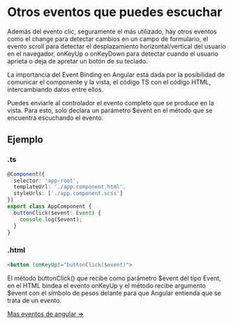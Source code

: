 # Otros eventos que puedes escuchar


Además del evento clic, seguramente el más utilizado, hay otros eventos como el change para detectar cambios en un campo de formulario, el evento scroll para detectar el desplazamiento horizontal/vertical del usuario en el navegador, onKeyUp o onKeyDown para detectar cuando el usuario aprieta o deja de apretar un botón de su teclado.

La importancia del Event Binding en Angular está dada por la posibilidad de comunicar el componente y la vista, el código TS con el código HTML, intercambiando datos entre ellos.

Puedes enviarle al controlador el evento completo que se produce en la vista. Para esto, solo declara un parámetro $event en el método que se encuentra escuchando el evento.

## Ejemplo
### .ts

```typescript
@Component({
  selector: 'app-root',
  templateUrl: './app.component.html',
  styleUrls: ['./app.component.scss']
})
export class AppComponent {
  buttonClick($event: Event) {
    console.log($event);
  }
}
```
### .html
```html
<button (onKeyUp)="buttonClick($event)">
```

El método buttonClick() que recibe como parámetro $event del tipo Event, en el HTML bindea el evento onKeyUp y el método recibe argumento $event con el símbolo de pesos delante para que Angular entienda que se trata de un evento.

[Mas eventos de angular =>]("https://www.eduforbetterment.com/lists-of-useful-events-types-for-event-binding-in-angular/")